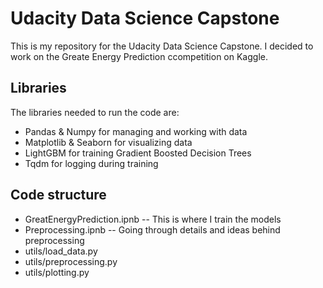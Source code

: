# Udacity Data Science Capstone

This is my repository for the Udacity Data Science Capstone. I decided to work on the Greate Energy Prediction ccompetition on Kaggle.

## Libraries

The libraries needed to run the code are:
- Pandas & Numpy for managing and working with data
- Matplotlib & Seaborn for visualizing data
- LightGBM for training Gradient Boosted Decision Trees
- Tqdm for logging during training

## Code structure

- GreatEnergyPrediction.ipnb
-- This is where I train the models
- Preprocessing.ipnb
-- Going through details and ideas behind preprocessing
- utils/load_data.py
- utils/preprocessing.py
- utils/plotting.py


